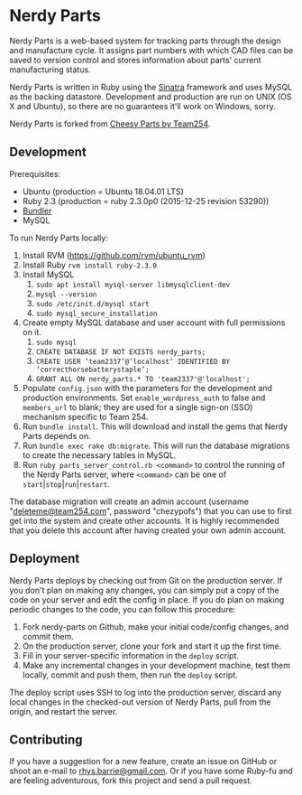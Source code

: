 Nerdy Parts
============

Nerdy Parts is a web-based system for tracking parts through the design and manufacture cycle. It assigns part numbers with which CAD files can be saved to version control and stores information about parts' current manufacturing status.

Nerdy Parts is written in Ruby using the [Sinatra](http://sinatrarb.com) framework and uses MySQL as the backing datastore. Development and production are run on UNIX (OS X and Ubuntu), so there are no guarantees it'll work on Windows, sorry.

Nerdy Parts is forked from [Cheesy Parts by Team254](https://github.com/Team254/cheesy-parts).

## Development

Prerequisites:

* Ubuntu (production = Ubuntu 18.04.01 LTS)
* Ruby 2.3 (production = ruby 2.3.0p0 (2015-12-25 revision 53290))
* [Bundler](http://gembundler.com)
* MySQL

To run Nerdy Parts locally:
1. Install RVM (https://github.com/rvm/ubuntu_rvm)
1. Install Ruby `rvm install ruby-2.3.0`
1. Install MySQL
    1. `sudo apt install mysql-server libmysqlclient-dev`
    1. `mysql --version`
    1. `sudo /etc/init.d/mysql start`
    1. `sudo mysql_secure_installation`
1. Create empty MySQL database and user account with full permissions on it.
    1. `sudo mysql`
    1. `CREATE DATABASE IF NOT EXISTS nerdy_parts;`
    1. `CREATE USER ‘team2337’@’localhost’ IDENTIFIED BY ‘correcthorsebatterystaple’;`
    1. `GRANT ALL ON nerdy_parts.* TO 'team2337'@'localhost';`
1. Populate `config.json` with the parameters for the development and production environments. Set `enable_wordpress_auth` to false and `members_url` to blank; they are used for a single sign-on (SSO) mechanism specific to Team 254.
1. Run `bundle install`. This will download and install the gems that Nerdy Parts depends on.
1. Run `bundle exec rake db:migrate`. This will run the database migrations to create the necessary tables in MySQL.
1. Run `ruby parts_server_control.rb <command>` to control the running of the Nerdy Parts server, where `<command>` can be one of `start`|`stop`|`run`|`restart`.

The database migration will create an admin account (username "deleteme@team254.com", password "chezypofs") that you can use to first get into the system and create other accounts. It is highly recommended that you delete this account after having created your own admin account.

## Deployment

Nerdy Parts deploys by checking out from Git on the production server. If you don't plan on making any changes, you can simply put a copy of the code on your server and edit the config in place. If you do plan on making periodic changes to the code, you can follow this procedure:

1. Fork nerdy-parts on Github, make your initial code/config changes, and commit them.
1. On the production server, clone your fork and start it up the first time.
1. Fill in your server-specific information in the `deploy` script.
1. Make any incremental changes in your development machine, test them locally, commit and push them, then run the `deploy` script.

The deploy script uses SSH to log into the production server, discard any local changes in the checked-out version of Nerdy Parts, pull from the origin, and restart the server.

## Contributing

If you have a suggestion for a new feature, create an issue on GitHub or shoot an e-mail to [rhys.barrie@gmail.com](mailto:rhys.barrie@gmail.com). Or if you have some Ruby-fu and are feeling adventurous, fork this project and send a pull request.
